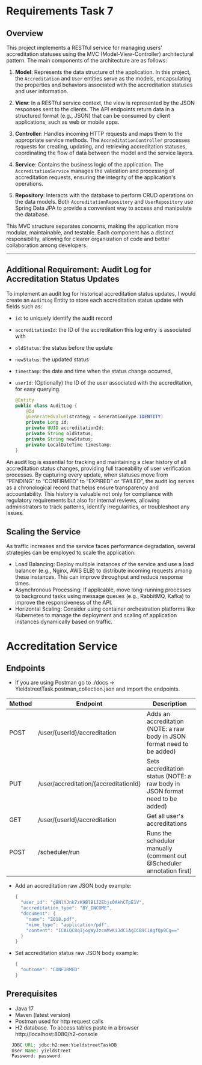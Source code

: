 # Requirements Task 7
## Overview

This project implements a RESTful service for managing users' accreditation statuses using the MVC (Model-View-Controller) architectural pattern. The main components of the architecture are as follows:

1. **Model**: Represents the data structure of the application. In this project, the `Accreditation` and `User` entities serve as the models, encapsulating the properties and behaviors associated with the accreditation statuses and user information.

2. **View**: In a RESTful service context, the view is represented by the JSON responses sent to the clients. The API endpoints return data in a structured format (e.g., JSON) that can be consumed by client applications, such as web or mobile apps.

3. **Controller**: Handles incoming HTTP requests and maps them to the appropriate service methods. The `AccreditationController` processes requests for creating, updating, and retrieving accreditation statuses, coordinating the flow of data between the model and the service layers.

4. **Service**: Contains the business logic of the application. The `AccreditationService` manages the validation and processing of accreditation requests, ensuring the integrity of the application's operations.

5. **Repository**: Interacts with the database to perform CRUD operations on the data models. Both `AccreditationRepository` and `UserRepository` use Spring Data JPA to provide a convenient way to access and manipulate the database.

This MVC structure separates concerns, making the application more modular, maintainable, and testable. Each component has a distinct responsibility, allowing for clearer organization of code and better collaboration among developers.

---

## Additional Requirement: Audit Log for Accreditation Status Updates

To implement an audit log for historical accreditation status updates, I would create an `AuditLog` Entity to store each accreditation status update with fields such as:
- `id`: to uniquely identify the audit record
- `accreditationId`: the ID of the accreditation this log entry is associated with
- `oldStatus`: the status before the update
- `newStatus`: the updated status
- `timestamp`: the date and time when the status change occurred, 
- `userId`: (Optionally) the ID of the user associated with the accreditation, for easy querying.

   ```java
   @Entity
   public class AuditLog {
       @Id
       @GeneratedValue(strategy = GenerationType.IDENTITY)
       private Long id;
       private UUID accreditationId;
       private String oldStatus;
       private String newStatus;
       private LocalDateTime timestamp;
   }
An audit log is essential for tracking and maintaining a clear history of all accreditation status changes, providing full traceability of user verification processes. 
By capturing every update, when statuses move from “PENDING” to “CONFIRMED” to “EXPIRED” or “FAILED”, the audit log serves as a chronological record that helps ensure transparency and accountability. 
This history is valuable not only for compliance with regulatory requirements but also for internal reviews, allowing administrators to track patterns, identify irregularities, or troubleshoot any issues.

## Scaling the Service

As traffic increases and the service faces performance degradation, several strategies can be employed to scale the application:

- Load Balancing: Deploy multiple instances of the service and use a load balancer (e.g., Nginx, AWS ELB) to distribute incoming requests among these instances. This can improve throughput and reduce response times.
- Asynchronous Processing: If applicable, move long-running processes to background tasks using message queues (e.g., RabbitMQ, Kafka) to improve the responsiveness of the API.
- Horizontal Scaling: Consider using container orchestration platforms like Kubernetes to manage the deployment and scaling of application instances dynamically based on traffic.

# Accreditation Service

## Endpoints
* If you are using Postman go to ./docs -> YieldstreetTask.postman_collection.json and import the endpoints.

| Method | Endpoint                              | Description                                                                  |
|--------|---------------------------------------|------------------------------------------------------------------------------|
| POST   | /user/{userId}/accreditation          | Adds an accreditation (NOTE: a raw body in JSON format need to be added)     |
| PUT    | /user/accreditation/{accreditationId} | Sets accreditation status (NOTE: a raw body in JSON format need to be added) |
| GET    | /user/{userId}/accreditation          | Get all user's accreditations                                                |
| POST   | /scheduler/run                        | Runs the scheduler manually (comment out @Scheduler annotation first)        |

* Add an accreditation raw JSON body example:
  ```java
  {
    "user_id": "g8NlYJnk7zK9BlB1J2Ebjs0AkhCTpE1V",
    "accreditation_type": "BY_INCOME",
    "document": {
      "name": "2018.pdf",
      "mime_type": "application/pdf",
      "content": "ICAiQC8qIjogWyJzcmMvKiJdCiAgICB9CiAgfQp9Cg=="
    }
  }
  ```

* Set accreditation status raw JSON body example:
  ```java
  {
    "outcome": "CONFIRMED"
  }
  ```
## Prerequisites
- Java 17
- Maven (latest version)
- Postman used for http request calls
- H2 database. To access tables paste in a browser http://localhost:8080/h2-console
```java
  JDBC URL: jdbc:h2:mem:YieldstreetTaskDB
  User Name: yieldstreet
  Password: password
